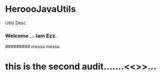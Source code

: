 # HeroooJavaUtils
Utils Desc
### Welcome ... Iam Ezz.
######### messa messa
# this is the second audit.......<<<loading>>>...
